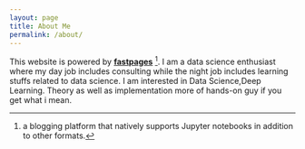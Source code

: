 ```yaml
---
layout: page
title: About Me
permalink: /about/
---
```


This website is powered by **[fastpages](https://github.com/fastai/fastpages)** [^1].
I am a data science enthusiast where my day job includes consulting while the night job includes learning stuffs related to data science. I am interested in Data Science,Deep Learning. Theory as well as implementation more of hands-on guy if you get what i mean.


[^1]:a blogging platform that natively supports Jupyter notebooks in addition to other formats.
